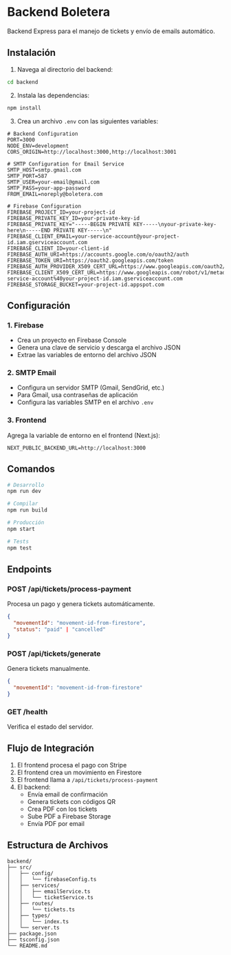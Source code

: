 # Backend Boletera

Backend Express para el manejo de tickets y envío de emails automático.

## Instalación

1. Navega al directorio del backend:
```bash
cd backend
```

2. Instala las dependencias:
```bash
npm install
```

3. Crea un archivo `.env` con las siguientes variables:

```env
# Backend Configuration
PORT=3000
NODE_ENV=development
CORS_ORIGIN=http://localhost:3000,http://localhost:3001

# SMTP Configuration for Email Service
SMTP_HOST=smtp.gmail.com
SMTP_PORT=587
SMTP_USER=your-email@gmail.com
SMTP_PASS=your-app-password
FROM_EMAIL=noreply@boletera.com

# Firebase Configuration
FIREBASE_PROJECT_ID=your-project-id
FIREBASE_PRIVATE_KEY_ID=your-private-key-id
FIREBASE_PRIVATE_KEY="-----BEGIN PRIVATE KEY-----\nyour-private-key-here\n-----END PRIVATE KEY-----\n"
FIREBASE_CLIENT_EMAIL=your-service-account@your-project-id.iam.gserviceaccount.com
FIREBASE_CLIENT_ID=your-client-id
FIREBASE_AUTH_URI=https://accounts.google.com/o/oauth2/auth
FIREBASE_TOKEN_URI=https://oauth2.googleapis.com/token
FIREBASE_AUTH_PROVIDER_X509_CERT_URL=https://www.googleapis.com/oauth2/v1/certs
FIREBASE_CLIENT_X509_CERT_URL=https://www.googleapis.com/robot/v1/metadata/x509/your-service-account%40your-project-id.iam.gserviceaccount.com
FIREBASE_STORAGE_BUCKET=your-project-id.appspot.com
```

## Configuración

### 1. Firebase
- Crea un proyecto en Firebase Console
- Genera una clave de servicio y descarga el archivo JSON
- Extrae las variables de entorno del archivo JSON

### 2. SMTP Email
- Configura un servidor SMTP (Gmail, SendGrid, etc.)
- Para Gmail, usa contraseñas de aplicación
- Configura las variables SMTP en el archivo `.env`

### 3. Frontend
Agrega la variable de entorno en el frontend (Next.js):
```env
NEXT_PUBLIC_BACKEND_URL=http://localhost:3000
```

## Comandos

```bash
# Desarrollo
npm run dev

# Compilar
npm run build

# Producción
npm start

# Tests
npm test
```

## Endpoints

### POST /api/tickets/process-payment
Procesa un pago y genera tickets automáticamente.

```json
{
  "movementId": "movement-id-from-firestore",
  "status": "paid" | "cancelled"
}
```

### POST /api/tickets/generate
Genera tickets manualmente.

```json
{
  "movementId": "movement-id-from-firestore"
}
```

### GET /health
Verifica el estado del servidor.

## Flujo de Integración

1. El frontend procesa el pago con Stripe
2. El frontend crea un movimiento en Firestore
3. El frontend llama a `/api/tickets/process-payment`
4. El backend:
   - Envía email de confirmación
   - Genera tickets con códigos QR
   - Crea PDF con los tickets
   - Sube PDF a Firebase Storage
   - Envía PDF por email

## Estructura de Archivos

```
backend/
├── src/
│   ├── config/
│   │   └── firebaseConfig.ts
│   ├── services/
│   │   ├── emailService.ts
│   │   └── ticketService.ts
│   ├── routes/
│   │   └── tickets.ts
│   ├── types/
│   │   └── index.ts
│   └── server.ts
├── package.json
├── tsconfig.json
└── README.md
``` 
